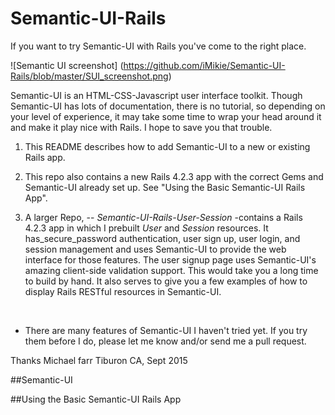 # Semantic-UI-Rails
If you want to try Semantic-UI with Rails you've come to the right place.  

![Semantic UI screenshot] (https://github.com/iMikie/Semantic-UI-Rails/blob/master/SUI_screenshot.png)

Semantic-UI is an HTML-CSS-Javascript user interface toolkit. Though Semantic-UI has lots of documentation, there is no tutorial, so depending on your level of experience, it may take some time to wrap your head around it and make it play nice with Rails.  I hope to save you that trouble.

1. This README describes how to add Semantic-UI to a new or existing Rails app.  

2. This repo also contains a new Rails 4.2.3 app with the correct Gems and Semantic-UI already set up.  See "Using the Basic Semantic-UI Rails App".

3. A larger Repo, -- *Semantic-UI-Rails-User-Session* -contains a Rails 4.2.3 app in which I prebuilt *User* and *Session* resources.  It has_secure_password authentication, user sign up, user login, and session management and uses Semantic-UI to provide the web interface for those features.  The user signup page uses Semantic-UI's amazing client-side validation support.  This would take you a long time to build by hand. It also serves to give you a few examples of how to display Rails RESTful resources in Semantic-UI.


<br>


* There are many features of Semantic-UI I haven't tried yet.  If you try them before I do, please let me know and/or send me a pull request.

Thanks Michael farr
Tiburon CA, Sept 2015

##Semantic-UI

##Using the Basic Semantic-UI Rails App
